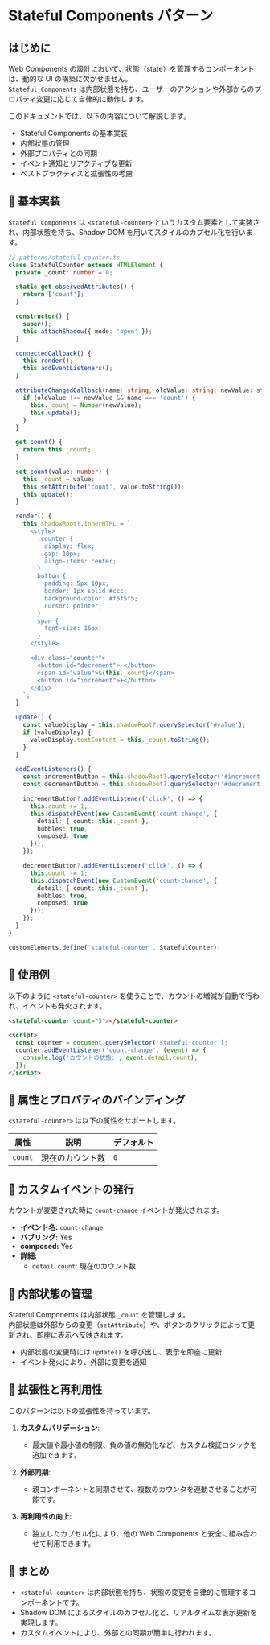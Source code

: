 # Stateful Components パターン

## はじめに
Web Components の設計において、状態（state）を管理するコンポーネントは、動的な UI の構築に欠かせません。  
`Stateful Components` は内部状態を持ち、ユーザーのアクションや外部からのプロパティ変更に応じて自律的に動作します。

このドキュメントでは、以下の内容について解説します。

- Stateful Components の基本実装
- 内部状態の管理
- 外部プロパティとの同期
- イベント通知とリアクティブな更新
- ベストプラクティスと拡張性の考慮


## 🔹 基本実装
`Stateful Components` は `<stateful-counter>` というカスタム要素として実装され、内部状態を持ち、Shadow DOM を用いてスタイルのカプセル化を行います。

```typescript
// patterns/stateful-counter.ts
class StatefulCounter extends HTMLElement {
  private _count: number = 0;

  static get observedAttributes() {
    return ['count'];
  }

  constructor() {
    super();
    this.attachShadow({ mode: 'open' });
  }

  connectedCallback() {
    this.render();
    this.addEventListeners();
  }

  attributeChangedCallback(name: string, oldValue: string, newValue: string) {
    if (oldValue !== newValue && name === 'count') {
      this._count = Number(newValue);
      this.update();
    }
  }

  get count() {
    return this._count;
  }

  set count(value: number) {
    this._count = value;
    this.setAttribute('count', value.toString());
    this.update();
  }

  render() {
    this.shadowRoot!.innerHTML = `
      <style>
        .counter {
          display: flex;
          gap: 10px;
          align-items: center;
        }
        button {
          padding: 5px 10px;
          border: 1px solid #ccc;
          background-color: #f5f5f5;
          cursor: pointer;
        }
        span {
          font-size: 16px;
        }
      </style>

      <div class="counter">
        <button id="decrement">-</button>
        <span id="value">${this._count}</span>
        <button id="increment">+</button>
      </div>
    `;
  }

  update() {
    const valueDisplay = this.shadowRoot?.querySelector('#value');
    if (valueDisplay) {
      valueDisplay.textContent = this._count.toString();
    }
  }

  addEventListeners() {
    const incrementButton = this.shadowRoot?.querySelector('#increment');
    const decrementButton = this.shadowRoot?.querySelector('#decrement');

    incrementButton?.addEventListener('click', () => {
      this.count += 1;
      this.dispatchEvent(new CustomEvent('count-change', {
        detail: { count: this._count },
        bubbles: true,
        composed: true
      }));
    });

    decrementButton?.addEventListener('click', () => {
      this.count -= 1;
      this.dispatchEvent(new CustomEvent('count-change', {
        detail: { count: this._count },
        bubbles: true,
        composed: true
      }));
    });
  }
}

customElements.define('stateful-counter', StatefulCounter);
```


## 🔹 使用例
以下のように `<stateful-counter>` を使うことで、カウントの増減が自動で行われ、イベントも発火されます。

```html
<stateful-counter count="5"></stateful-counter>

<script>
  const counter = document.querySelector('stateful-counter');
  counter.addEventListener('count-change', (event) => {
    console.log('カウントの状態:', event.detail.count);
  });
</script>
```


## 🔹 属性とプロパティのバインディング
`<stateful-counter>` は以下の属性をサポートします。

| 属性      | 説明                   | デフォルト |
|------------|----------------------|-----------|
| `count`    | 現在のカウント数       | `0`       |


## 🔹 カスタムイベントの発行
カウントが変更された時に `count-change` イベントが発火されます。

- **イベント名:** `count-change`
- **バブリング:** Yes
- **composed:** Yes
- **詳細:** 
  - `detail.count`: 現在のカウント数


## 🔹 内部状態の管理
Stateful Components は内部状態 `_count` を管理します。  
内部状態は外部からの変更（`setAttribute`）や、ボタンのクリックによって更新され、即座に表示へ反映されます。

- 内部状態の変更時には `update()` を呼び出し、表示を即座に更新
- イベント発火により、外部に変更を通知


## 🔹 拡張性と再利用性
このパターンは以下の拡張性を持っています。

1. **カスタムバリデーション**:
   - 最大値や最小値の制限、負の値の無効化など、カスタム検証ロジックを追加できます。

2. **外部同期**:
   - 親コンポーネントと同期させて、複数のカウンタを連動させることが可能です。

3. **再利用性の向上**:
   - 独立したカプセル化により、他の Web Components と安全に組み合わせて利用できます。


## 🔹 まとめ
- `<stateful-counter>` は内部状態を持ち、状態の変更を自律的に管理するコンポーネントです。
- Shadow DOM によるスタイルのカプセル化と、リアルタイムな表示更新を実現します。
- カスタムイベントにより、外部との同期が簡単に行われます。
